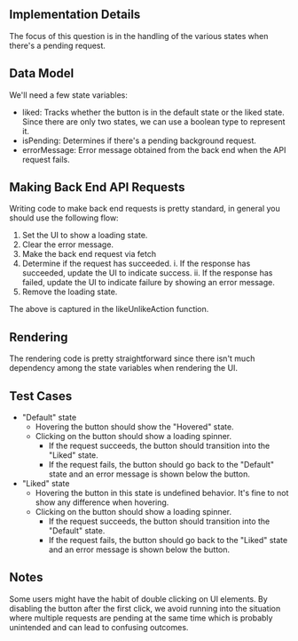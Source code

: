
## Implementation Details
The focus of this question is in the handling of the various states when there's a pending request.

## Data Model
We'll need a few state variables:

  * liked: Tracks whether the button is in the default state or the liked state. Since there are only two states, we can use a boolean type to represent it.
  * isPending: Determines if there's a pending background request.
  * errorMessage: Error message obtained from the back end when the API request fails.

## Making Back End API Requests
Writing code to make back end requests is pretty standard, in general you should use the following flow:

  1. Set the UI to show a loading state.
  2. Clear the error message.
  3. Make the back end request via fetch
  4. Determine if the request has succeeded.
    i. If the response has succeeded, update the UI to indicate success.
    ii. If the response has failed, update the UI to indicate failure by showing an error message.
  5. Remove the loading state.

The above is captured in the likeUnlikeAction function.

## Rendering
The rendering code is pretty straightforward since there isn't much dependency among the state variables when rendering the UI.

## Test Cases
  * "Default" state
    * Hovering the button should show the "Hovered" state.
    * Clicking on the button should show a loading spinner.
      * If the request succeeds, the button should transition into the "Liked" state.
      * If the request fails, the button should go back to the "Default" state and an error message is shown below the button.
  * "Liked" state
      * Hovering the button in this state is undefined behavior. It's fine to not show any difference when hovering.
      * Clicking on the button should show a loading spinner.
        * If the request succeeds, the button should transition into the "Default" state.
        * If the request fails, the button should go back to the "Liked" state and an error message is shown below the button.
        
## Notes
Some users might have the habit of double clicking on UI elements. By disabling the button after the first click, we avoid running into the situation where multiple requests are pending at the same time which is probably unintended and can lead to confusing outcomes.
